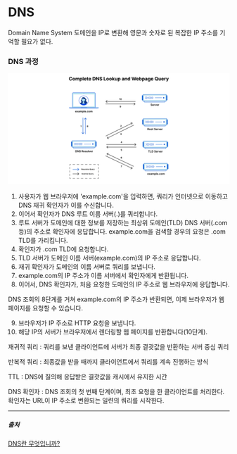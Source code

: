 # DNS
Domain Name System
도메인을 IP로 변환해 영문과 숫자로 된 복잡한 IP 주소를 기억할 필요가 없다.

### DNS 과정

![dns_route](../image/dns_route.png)

1. 사용자가 웹 브라우저에 'example.com'을 입력하면, 쿼리가 인터넷으로 이동하고 DNS 재귀 확인자가 이를 수신합니다.
2. 이어서 확인자가 DNS 루트 이름 서버(.)를 쿼리합니다.
3. 루트 서버가 도메인에 대한 정보를 저장하는 최상위 도메인(TLD) DNS 서버(.com 등)의 주소로 확인자에 응답합니다. example.com을 검색할 경우의 요청은 .com TLD를 가리킵니다.
4. 확인자가 .com TLD에 요청합니다.
5. TLD 서버가 도메인 이름 서버(example.com)의 IP 주소로 응답합니다.
6. 재귀 확인자가 도메인의 이름 서버로 쿼리를 보냅니다.
7. example.com의 IP 주소가 이름 서버에서 확인자에게 반환됩니다.
8. 이어서, DNS 확인자가, 처음 요청한 도메인의 IP 주소로 웹 브라우저에 응답합니다.

DNS 조회의 8단계를 거쳐 example.com의 IP 주소가 반환되면, 이제 브라우저가 웹 페이지를 요청할 수 있습니다.

9. 브라우저가 IP 주소로 HTTP 요청을 보냅니다.
10. 해당 IP의 서버가 브라우저에서 렌더링할 웹 페이지를 반환합니다(10단계).


재귀적 쿼리 : 쿼리를 보낸 클라이언트에 서버가 최종 결괏값을 반환하는 서버 중심 쿼리

반복적 쿼리 : 최종값을 받을 때까지 클라이언트에서 쿼리를 계속 진행하는 방식

TTL : DNS에 질의해 응답받은 결괏값을 캐시에서 유지한 시간

DNS 확인자 : DNS 조회의 첫 번째 단계이며, 최초 요청을 한 클라이언트를 처리한다.
확인자는 URL이 IP 주소로 변환되는 일련의 쿼리를 시작한다.

--- 
##### 출처
[DNS란 무엇입니까?](https://www.cloudflare.com/ko-kr/learning/dns/what-is-dns/)

